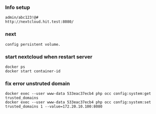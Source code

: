 ### Info setup
    admin/abc123!@#
    http://nextcloud.hit.test:8080/
### next
    config persistent volume.

### start nextcloud when restart server
    docker ps
    docker start container-id
    
### fix error unstruted domain
    docker exec --user www-data 533eac37ecb4 php occ config:system:get trusted_domains
    docker exec --user www-data 533eac37ecb4 php occ config:system:set trusted_domains 1 --value=172.20.10.100:8080